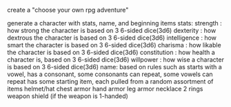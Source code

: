 create a "choose your own rpg adventure"

generate a character with stats, name, and beginning items
stats:
strength : how strong the character is based on 3 6-sided dice(3d6)
dexterity : how dextrous the character is based on 3 6-sided dice(3d6)
intelligence : how smart the character is based on 3 6-sided dice(3d6)
charisma : how likable the character is based on 3 6-sided dice(3d6)
constitution : how health a character is, based on 3 6-sided dice(3d6)
willpower : how wise a character is based on 3 6-sided dice(3d6)
name: based on rules such as starts with a vowel, has a consonant, some consonants can repeat, some vowels can repeat
has some starting item, each pulled from a random assortment of items
helmet/hat
chest armor
hand armor
leg armor
necklace
2 rings
weapon
shield (if the weapon is 1-handed)